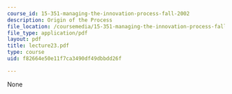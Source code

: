 ```yaml
---
course_id: 15-351-managing-the-innovation-process-fall-2002
description: Origin of the Process
file_location: /coursemedia/15-351-managing-the-innovation-process-fall-2002/f82664e50e11f7ca3490df49dbbdd26f_lecture23.pdf
file_type: application/pdf
layout: pdf
title: lecture23.pdf
type: course
uid: f82664e50e11f7ca3490df49dbbdd26f

---
```

None
